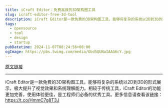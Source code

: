 ```yaml
---
title: iCraft Editor：免费高效的3D架构图工具
slug: icraft-editor-free-3d-tool
description: iCraft Editor是一款免费的3D架构图工具，能够将复杂的系统以2D到3D的形式展示，极大提升了视觉效果和系统理解能力。相较于传统工具，iCraft Editor的功能更加完善，使用体验更佳，是工程师们必备的优秀工具。更多信息请查看该链接： https://t.co/HmmC7g8T3J
tags: 
  - opensource
  - tool
  - design
  - startup
pubDatetime: 2024-11-07T08:24:56+08:00
ogImage: https://pbs.twimg.com/media/Gbd5QUNaIAAG6cY.jpg
---
```


[原文链接](https://x.com/hitw93/status/1854306016684384321?s=12&t=D3VZWD30-f7ylSHW3OdYgQ)

---

iCraft Editor是一款免费的3D架构图工具，能够将复杂的系统以2D到3D的形式展示，极大提升了视觉效果和系统理解能力。相较于传统工具，iCraft Editor的功能更加完善，使用体验更佳，是工程师们必备的优秀工具。更多信息请查看该链接： https://t.co/HmmC7g8T3J

